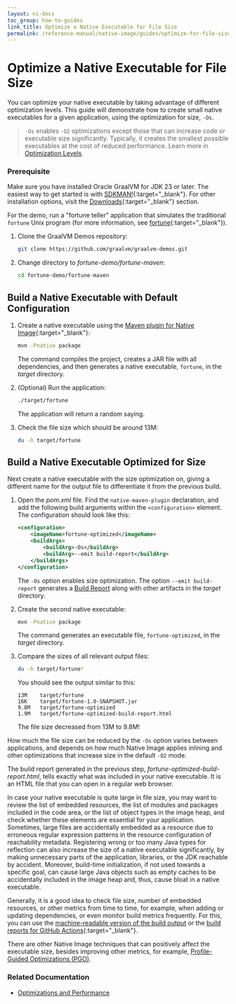 ```yaml
---
layout: ni-docs
toc_group: how-to-guides
link_title: Optimize a Native Executable for File Size
permalink: /reference-manual/native-image/guides/optimize-for-file-size/
---
```


# Optimize a Native Executable for File Size

You can optimize your native executable by taking advantage of different optimization levels. 
This guide will demonstrate how to create small native executables for a given application, using the optimization for size, `-Os`.

> `-Os` enables `-O2` optimizations except those that can increase code or executable size significantly. Typically, it creates the smallest possible executables at the cost of reduced performance. Learn more in [Optimization Levels](../OptimizationsAndPerformance.md#optimization-levels).

### Prerequisite 

Make sure you have installed Oracle GraalVM for JDK 23 or later.
The easiest way to get started is with [SDKMAN!](https://sdkman.io/jdks#graal){:target="_blank"}.
For other installation options, visit the [Downloads](https://www.graalvm.org/downloads/){:target="_blank"} section.

For the demo, run a "fortune teller" application that simulates the traditional `fortune` Unix program (for more information, see [fortune](https://en.wikipedia.org/wiki/Fortune_(Unix)){:target="_blank"}).

1. Clone the GraalVM Demos repository:
    ```bash
    git clone https://github.com/graalvm/graalvm-demos.git
    ```
    
2. Change directory to _fortune-demo/fortune-maven_:
    ```bash
    cd fortune-demo/fortune-maven
    ```

## Build a Native Executable with Default Configuration

1. Create a native executable using the [Maven plugin for Native Image](https://graalvm.github.io/native-build-tools/latest/maven-plugin.html){:target="_blank"}:
    ```bash
    mvn -Pnative package
    ```
    The command compiles the project, creates a JAR file with all dependencies, and then generates a native executable, `fortune`, in the _target_ directory.

2. (Optional) Run the application:
    ```bash
    ./target/fortune
    ```
    The application will return a random saying. 

3. Check the file size which should be around 13M:
    ```bash
    du -h target/fortune
    ```

## Build a Native Executable Optimized for Size

Next create a native executable with the size optimization on, giving a different name for the output file to differentiate it from the previous build.

1. Open the _pom.xml_ file. Find the `native-maven-plugin` declaration, and add the following build arguments within the `<configuration>` element. The configuration should look like this:
    ```xml
    <configuration>
        <imageName>fortune-optimized</imageName>
        <buildArgs>
            <buildArg>-Os</buildArg>
            <buildArg>--emit build-report</buildArg>
        </buildArgs>
    </configuration>
    ```
    The `-Os` option enables size optimization. 
    The option `--emit build-report` generates a [Build Report](../BuildReport.md) along with other artifacts in the _target_ directory.

2. Create the second native executable:
    ```bash
    mvn -Pnative package
    ```
    The command generates an executable file, `fortune-optimized`, in the _target_ directory.

3. Compare the sizes of all relevant output files:
    ```bash
    du -h target/fortune*
    ```
    You should see the output similar to this:
    ```
    13M    target/fortune
    16K    target/fortune-1.0-SNAPSHOT.jar
    9.8M   target/fortune-optimized
    1.9M   target/fortune-optimized-build-report.html
    ```
    The file size decreased from 13M to 9.8M! 

How much the file size can be reduced by the `-Os` option varies between applications, and depends on how much Native Image applies inlining and other optimizations that increase size in the default `-O2` mode.

The build report generated in the previous step, _fortune-optimized-build-report.html_, tells exactly what was included in your native executable.
It is an HTML file that you can open in a regular web browser. 

In case your native executable is quite large in file size, you may want to review the list of embedded resources, the list of modules and packages included in the code area, or the list of object types in the image heap, and check whether these elements are essential for your application.
Sometimes, large files are accidentally embedded as a resource due to erroneous regular expression patterns in the resource configuration of reachability metadata.
Registering wrong or too many Java types for reflection can also increase the size of a native executable significantly, by making unnecessary parts of the application, libraries, or the JDK reachable by accident.
Moreover, build-time initialization, if not used towards a specific goal, can cause large Java objects such as empty caches to be accidentally included in the image heap and, thus, cause bloat in a native executable.

Generally, it is a good idea to check file size, number of embedded resources, or other metrics from time to time, for example, when adding or updating dependencies, or even monitor build metrics frequently.
For this, you can use the [machine-readable version of the build output](../overview/BuildOutput.md#machine-readable-build-output) or the [build reports for GitHub Actions](https://medium.com/graalvm/native-image-build-reports-and-update-notifications-351aca964a55){:target="_blank"}.

There are other Native Image techniques that can positively affect the executable size, besides improving other metrics, for example, [Profile-Guided Optimizations (PGO)](optimize-native-executable-with-pgo.md). 

### Related Documentation

- [Optimizations and Performance](../OptimizationsAndPerformance.md)